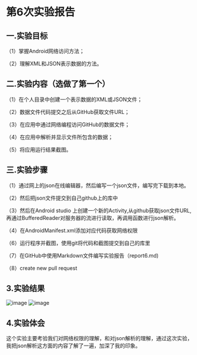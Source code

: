 # 第6次实验报告 

## 一.实验目标 

  （1）掌握Android网络访问方法；

  （2）理解XML和JSON表示数据的方法。
 
 ## 二.实验内容（选做了第一个） 
 
  （1）在个人目录中创建一个表示数据的XML或JSON文件； 

  （2）数据文件代码提交之后从GitHub获取文件URL； 

  （3）在应用中通过网络编程访问GitHub的数据文件； 

  （4）在应用中解析并显示文件所包含的数据；

  （5）将应用运行结果截图。 

## 三.实验步骤 

  （1）通过网上的json在线编辑器，然后编写一个json文件，编写完下载到本地。
  
  （2）然后把json文件提交到自己github上的库中 

  （3）然后在Android studio 上创建一个新的Activity,从github获取json文件URL,再通过BufferedReader对服务器的流进行读取，再调用函数进行json解析。

  （4）在AndroidManifest.xml添加对应代码获取网络权限 

  （6）运行程序并截图，使用git将代码和截图提交到自己的库里 

  （7）在GitHub中使用Markdown文件编写实验报告（report6.md)  
  
  （8）create new pull request

## 3.实验结果 

![image](https://github.com/lin97598169/android-labs-2018/blob/master/Com1614080901142/1.jpg) 
![image](https://github.com/lin97598169/android-labs-2018/blob/master/Com1614080901142/2.jpg)
## 4.实验体会 
  这个实验主要考验我们对网络权限的理解，和对json解析的理解，通过这次实验，我把json解析这方面的内容了解了一遍，加深了我的印象。

